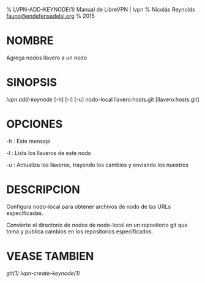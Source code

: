 % LVPN-ADD-KEYNODE(1) Manual de LibreVPN | lvpn
% Nicolás Reynolds <fauno@endefensadelsl.org>
% 2015

# NOMBRE

Agrega nodos llavero a un nodo


# SINOPSIS

_lvpn add-keynode_ [-h] [-l] [-u] nodo-local llavero:hosts.git [llavero:hosts.git]


# OPCIONES

-h
:    Este mensaje

-l
:    Lista los llaveros de este nodo

-u
:    Actualiza los llaveros, trayendo los cambios y enviando los
     nuestros


# DESCRIPCION

Configura nodo-local para obtener archivos de nodo de las URLs
especificadas.

Convierte el directorio de nodos de nodo-local en un repositorio git que
toma y publica cambios en los repositorios especificados.


# VEASE TAMBIEN

_git(1)_ _lvpn-create-keynode(1)_
